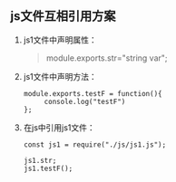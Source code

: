 ## js文件互相引用方案

1. js1文件中声明属性：

	> module.exports.str="string var";
	
2. js1文件中声明方法：

	```
	module.exports.testF = function(){
         console.log("testF")
    };
   ```
 
 3. 在js中引用js1文件：

 	```
 	const js1 = require("./js/js1.js");
 	
 	js1.str;
 	js1.testF();
 	
 	```